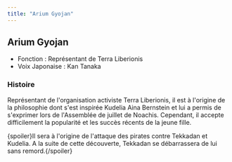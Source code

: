 ```yaml
---
title: "Arium Gyojan"
---
```


Arium Gyojan
------------





* Fonction : Représentant de Terra Liberionis
* Voix Japonaise : Kan Tanaka


### Histoire


Représentant de l'organisation activiste Terra Liberionis, il est à l'origine de la philosophie dont s'est inspirée Kudelia Aina Bernstein et lui a permis de s'exprimer lors de l'Assemblée de juillet de Noachis. Cependant, il accepte difficilement la popularité et les succès récents de la jeune fille.


{spoiler}Il sera à l'origine de l'attaque des pirates contre Tekkadan et Kudelia. A la suite de cette découverte, Tekkadan se débarrassera de lui sans remord.{/spoiler}


